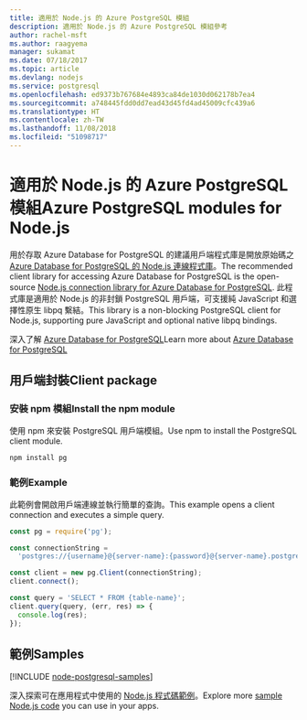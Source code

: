```yaml
---
title: 適用於 Node.js 的 Azure PostgreSQL 模組
description: 適用於 Node.js 的 Azure PostgreSQL 模組參考
author: rachel-msft
ms.author: raagyema
manager: sukamat
ms.date: 07/18/2017
ms.topic: article
ms.devlang: nodejs
ms.service: postgresql
ms.openlocfilehash: ed9373b767684e4893ca84de1030d062178b7ea4
ms.sourcegitcommit: a748445fdd0dd7ead43d45fd4ad45009cfc439a6
ms.translationtype: HT
ms.contentlocale: zh-TW
ms.lasthandoff: 11/08/2018
ms.locfileid: "51098717"
---
```

# <a name="azure-postgresql-modules-for-nodejs"></a><span data-ttu-id="954d4-103">適用於 Node.js 的 Azure PostgreSQL 模組</span><span class="sxs-lookup"><span data-stu-id="954d4-103">Azure PostgreSQL modules for Node.js</span></span>

<span data-ttu-id="954d4-104">用於存取 Azure Database for PostgreSQL 的建議用戶端程式庫是開放原始碼之 [Azure Database for PostgreSQL 的 Node.js 連線程式庫](https://www.npmjs.com/package/pg)。</span><span class="sxs-lookup"><span data-stu-id="954d4-104">The recommended client library for accessing Azure Database for PostgreSQL is the open-source [Node.js connection library for Azure Database for PostgreSQL](https://www.npmjs.com/package/pg).</span></span> <span data-ttu-id="954d4-105">此程式庫是適用於 Node.js 的非封鎖 PostgreSQL 用戶端，可支援純 JavaScript 和選擇性原生 libpq 繫結。</span><span class="sxs-lookup"><span data-stu-id="954d4-105">This library is a non-blocking PostgreSQL client for Node.js, supporting pure JavaScript and optional native libpq bindings.</span></span>

<span data-ttu-id="954d4-106">深入了解 [Azure Database for PostgreSQL](https://docs.microsoft.com/azure/postgresql/)</span><span class="sxs-lookup"><span data-stu-id="954d4-106">Learn more about [Azure Database for PostgreSQL](https://docs.microsoft.com/azure/postgresql/)</span></span>

## <a name="client-package"></a><span data-ttu-id="954d4-107">用戶端封裝</span><span class="sxs-lookup"><span data-stu-id="954d4-107">Client package</span></span>

### <a name="install-the-npm-module"></a><span data-ttu-id="954d4-108">安裝 npm 模組</span><span class="sxs-lookup"><span data-stu-id="954d4-108">Install the npm module</span></span>

<span data-ttu-id="954d4-109">使用 npm 來安裝 PostgreSQL 用戶端模組。</span><span class="sxs-lookup"><span data-stu-id="954d4-109">Use npm to install the PostgreSQL client module.</span></span>

```bash
npm install pg
```   

### <a name="example"></a><span data-ttu-id="954d4-110">範例</span><span class="sxs-lookup"><span data-stu-id="954d4-110">Example</span></span>

<span data-ttu-id="954d4-111">此範例會開啟用戶端連線並執行簡單的查詢。</span><span class="sxs-lookup"><span data-stu-id="954d4-111">This example opens a client connection and executes a simple query.</span></span>

```javascript
const pg = require('pg');

const connectionString =
  'postgres://{username}@{server-name}:{password}@{server-name}.postgres.database.azure.com:5432/{database-name}?ssl=true';

const client = new pg.Client(connectionString);
client.connect();

const query = 'SELECT * FROM {table-name}';
client.query(query, (err, res) => {
  console.log(res);
});
```

## <a name="samples"></a><span data-ttu-id="954d4-112">範例</span><span class="sxs-lookup"><span data-stu-id="954d4-112">Samples</span></span>

[!INCLUDE [node-postgresql-samples](../docs-ref-conceptual/includes/postgresql-samples.md)]

<span data-ttu-id="954d4-113">深入探索可在應用程式中使用的 [Node.js 程式碼範例](https://azure.microsoft.com/resources/samples/?platform=nodejs)。</span><span class="sxs-lookup"><span data-stu-id="954d4-113">Explore more [sample Node.js code](https://azure.microsoft.com/resources/samples/?platform=nodejs) you can use in your apps.</span></span>
